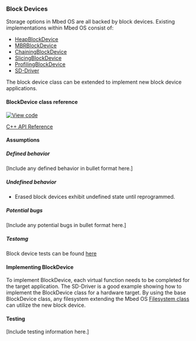 <h3 id="contributing-block-device">Block Devices</h3>

Storage options in Mbed OS are all backed by block devices. Existing implementations within Mbed OS consist of:

- [HeapBlockDevice](https://os.mbed.com/docs/v5.7/reference/heapblockdevice.html)
- [MBRBlockDevice](https://os.mbed.com/docs/v5.7/reference/mbrblockdevice.html)
- [ChainingBlockDevice](https://os.mbed.com/docs/v5.7/reference/chainingblockdevice.html)
- [SlicingBlockDevice](https://os.mbed.com/docs/v5.7/reference/slicingblockdevice.html)
- [ProfilingBlockDevice](https://os.mbed.com/docs/v5.7/reference/profilingblockdevice.html)
- [SD-Driver](https://github.com/ARMmbed/sd-driver/blob/master/SDBlockDevice.h)


The block device class can be extended to implement new block device applications.

#### BlockDevice class reference

[![View code](https://www.mbed.com/embed/?type=library)](https://os.mbed.com/docs/v5.7/mbed-os-api-doxy/class_block_device.html)

[C++ API Reference](https://github.com/ARMmbed/mbed-os/blob/master/features/filesystem/bd/BlockDevice.h)

#### Assumptions

##### Defined behavior

[Include any defined behavior in bullet format here.]

##### Undefined behavior

- Erased block devices exhibit undefined state until reprogrammed.

##### Potential bugs

[Include any potential bugs in bullet format here.]


##### Testomg

Block device tests can be found [here](https://github.com/ARMmbed/mbed-os/tree/master/features/TESTS/filesystem)

#### Implementing BlockDevice

To implement BlockDevice, each virtual function needs to be completed for the target application. The SD-Driver is a good example showing how to implement the BlockDevice class for a hardware target. By using the base BlockDevice class, any filesystem extending the Mbed OS [Filesystem class](https://os.mbed.com/docs/v5.7/mbed-os-api-doxy/classmbed_1_1_file_system.html) can utilize the new block device.

#### Testing

[Include testing information here.]
